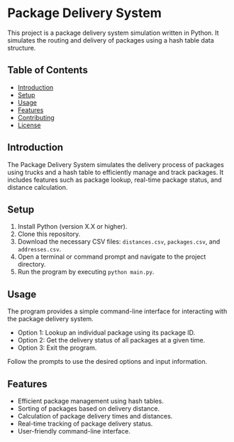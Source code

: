 # Package Delivery System

This project is a package delivery system simulation written in Python. It simulates the routing and delivery of packages using a hash table data structure.

## Table of Contents

- [Introduction](#introduction)
- [Setup](#setup)
- [Usage](#usage)
- [Features](#features)
- [Contributing](#contributing)
- [License](#license)

## Introduction

The Package Delivery System simulates the delivery process of packages using trucks and a hash table to efficiently manage and track packages. It includes features such as package lookup, real-time package status, and distance calculation.

## Setup

1. Install Python (version X.X or higher).
2. Clone this repository.
3. Download the necessary CSV files: `distances.csv`, `packages.csv`, and `addresses.csv`.
4. Open a terminal or command prompt and navigate to the project directory.
5. Run the program by executing `python main.py`.

## Usage

The program provides a simple command-line interface for interacting with the package delivery system.

- Option 1: Lookup an individual package using its package ID.
- Option 2: Get the delivery status of all packages at a given time.
- Option 3: Exit the program.

Follow the prompts to use the desired options and input information.

## Features

- Efficient package management using hash tables.
- Sorting of packages based on delivery distance.
- Calculation of package delivery times and distances.
- Real-time tracking of package delivery status.
- User-friendly command-line interface.
